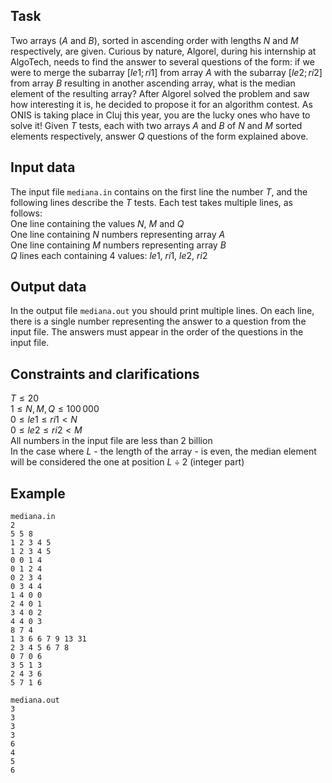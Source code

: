 ## Task

Two arrays ($A$ and $B$), sorted in ascending order with lengths $N$ and $M$ respectively, are given. Curious by nature, Algorel, during his internship at AlgoTech, needs to find the answer to several questions of the form: if we were to merge the subarray $[ le1 ; ri1 ]$ from array $A$ with the subarray $[ le2 ; ri2 ]$ from array $B$ resulting in another ascending array, what is the median element of the resulting array? After Algorel solved the problem and saw how interesting it is, he decided to propose it for an algorithm contest. As ONIS is taking place in Cluj this year, you are the lucky ones who have to solve it! Given $T$ tests, each with two arrays $A$ and $B$ of $N$ and $M$ sorted elements respectively, answer $Q$ questions of the form explained above.

## Input data

The input file `mediana.in` contains on the first line the number $T$, and the following lines describe the $T$ tests. Each test takes multiple lines, as follows:  
One line containing the values $N$, $M$ and $Q$  
One line containing $N$ numbers representing array $A$  
One line containing $M$ numbers representing array $B$  
$Q$ lines each containing 4 values: $le1$, $ri1$, $le2$, $ri2$  

## Output data

In the output file `mediana.out` you should print multiple lines. On each line, there is a single number representing the answer to a question from the input file. The answers must appear in the order of the questions in the input file.

## Constraints and clarifications

$T \leq 20$  
$1 \leq N, M, Q \leq 100\,000$  
$0 \leq le1 \leq ri1 < N$  
$0 \leq le2 \leq ri2 < M$  
All numbers in the input file are less than 2 billion  
In the case where $L$ - the length of the array - is even, the median element will be considered the one at position $L \div 2$ (integer part)

## Example

`mediana.in`  
`2`  
`5 5 8`  
`1 2 3 4 5`  
`1 2 3 4 5`  
`0 0 1 4 `  
`0 1 2 4`  
`0 2 3 4`  
`0 3 4 4`  
`1 4 0 0`  
`2 4 0 1`  
`3 4 0 2`  
`4 4 0 3`  
`8 7 4`  
`1 3 6 6 7 9 13 31`  
`2 3 4 5 6 7 8`  
`0 7 0 6`  
`3 5 1 3`  
`2 4 3 6`  
`5 7 1 6`

`mediana.out`  
`3`  
`3`  
`3`  
`3`  
`6`  
`4`  
`5`  
`6`